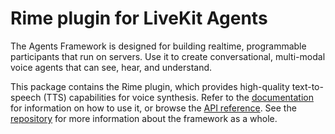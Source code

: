 <!--
SPDX-FileCopyrightText: 2024 LiveKit, Inc.

SPDX-License-Identifier: Apache-2.0
-->
# Rime plugin for LiveKit Agents

The Agents Framework is designed for building realtime, programmable
participants that run on servers. Use it to create conversational, multi-modal
voice agents that can see, hear, and understand.

This package contains the Rime plugin, which provides high-quality text-to-speech (TTS) capabilities for voice synthesis. Refer to the
[documentation](https://docs.livekit.io/agents/overview/) for information on how to use it,
or browse the [API reference](https://docs.livekit.io/agents-js/modules/plugins_agents_plugin_rime.html).
See the [repository](https://github.com/livekit/agents-js) for more information
about the framework as a whole.